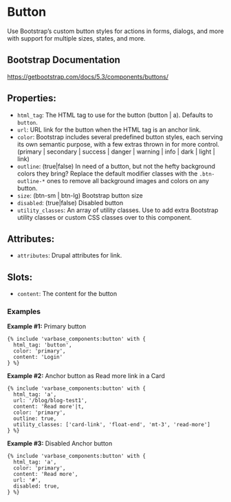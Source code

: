# Button

Use Bootstrap’s custom button styles for actions in forms, dialogs, and more with support for multiple sizes, states, and more.


## Bootstrap Documentation
https://getbootstrap.com/docs/5.3/components/buttons/

## Properties:
* `html_tag`: The HTML tag to use for the button (button | a). Defaults to `button`.
* `url`: URL link for the button when the HTML tag is an anchor link.
* `color`: Bootstrap includes several predefined button styles, each serving its own
          semantic purpose, with a few extras thrown in for more control.
          (primary | secondary | success | danger | warning | info | dark | light | link)
* `outline`: (true|false) In need of a button, but not the hefty background colors they bring?
              Replace the default modifier classes with the `.btn-outline-*` ones to remove all
              background images and colors on any button.
* `size`: (btn-sm | btn-lg) Bootstrap button size
* `disabled`: (true|false) Disabled button
* `utility_classes`: An array of utility classes. Use to add extra Bootstrap utility classes or custom CSS classes over to this component.

## Attributes:
* `attributes`: Drupal attributes for link.

## Slots:
* `content`: The content for the button

### Examples
**Example #1:** Primary button
```
{% include 'varbase_components:button' with {
  html_tag: 'button',
  color: 'primary',
  content: 'Login'
} %}
```

**Example #2:** Anchor button as Read more link in a Card
```
{% include 'varbase_components:button' with {
  html_tag: 'a',
  url: '/blog/blog-test1',
  content: 'Read more'|t,
  color: 'primary',
  outline: true,
  utility_classes: ['card-link', 'float-end', 'mt-3', 'read-more']
} %}
```

**Example #3:** Disabled Anchor button
```
{% include 'varbase_components:button' with {
  html_tag: 'a',
  color: 'primary',
  content: 'Read more',
  url: '#',
  disabled: true,
} %}
```
